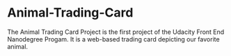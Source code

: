 # Animal-Trading-Card

The Animal Trading Card Project is the first project of the Udacity Front End Nanodegree Progam.
It is a web-based trading card depicting our favorite animal. 
